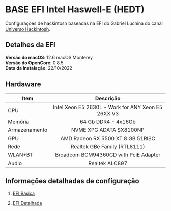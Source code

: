 # BASE EFI Intel Haswell-E (HEDT)

 Configurações de hackintosh baseadas na EFI do Gabriel Luchina do canal [Universo Hackintosh](https://www.youtube.com/c/GabrielLuchina/featured).

## Detalhes da EFI
**Versão do macOS**: 12.6 macOS Monterey
<br>
**Versão do OpenCore**: 0.8.5
<br>
**Data da Instalação**: 22/10/2022

## Hardaware

|Item|Descrição|
|-|:-------:|
|CPU|Intel Xeon E5 2630L - Work for ANY Xeon E5 26XX V3|
|Memória|64 Gb DDR4 - 4x16Gb|
|Armazenamento|NVME XPG ADATA SX8100NP|
|GPU|AMD Radeon RX 5500 XT 8 GB 51RISC|
|Rede|Realtek GBe Family (RTL8111)|
|WLAN+BT|Broadcom BCM94360CD with PciE Adapter|
|Audio|Realtek ALC897|

## Informações detalhadas de configuração

1. [EFI Básica](https://github.com/luchina-gabriel/EFI-HUANANZHI-X99-QD4-2630L-RX5500XT) 
   
2. [EFI Detalhada]( https://github.com/luchina-gabriel/BASE-EFI-INTEL-HEDT-4THGEN-X99-HASWELL-E-PUBLIC)
 
